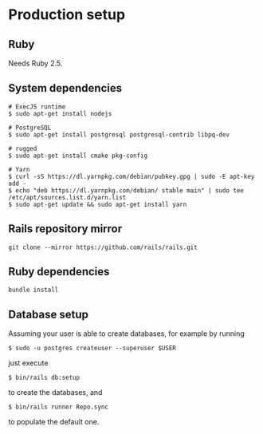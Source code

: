 # Production setup

## Ruby

Needs Ruby 2.5.

## System dependencies

```
# ExecJS runtime
$ sudo apt-get install nodejs

# PostgreSQL
$ sudo apt-get install postgresql postgresql-contrib libpq-dev

# rugged
$ sudo apt-get install cmake pkg-config

# Yarn
$ curl -sS https://dl.yarnpkg.com/debian/pubkey.gpg | sudo -E apt-key add -
$ echo "deb https://dl.yarnpkg.com/debian/ stable main" | sudo tee /etc/apt/sources.list.d/yarn.list
$ sudo apt-get update && sudo apt-get install yarn
```

## Rails repository mirror

```
git clone --mirror https://github.com/rails/rails.git
```

## Ruby dependencies

```
bundle install
```

## Database setup

Assuming your user is able to create databases, for example by running

```
$ sudo -u postgres createuser --superuser $USER
```

just execute

```
$ bin/rails db:setup
```

to create the databases, and

```
$ bin/rails runner Repo.sync
```

to populate the default one.
